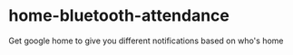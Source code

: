 # home-bluetooth-attendance
Get google home to give you different notifications based on who's home
